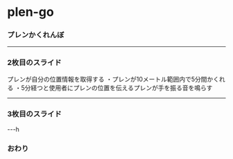 # plen-go
### プレンかくれんぼ





---


### 2枚目のスライド
プレンが自分の位置情報を取得する
・プレンが10メートル範囲内で5分間かくれる
・5分経つと使用者にプレンの位置を伝えるプレンが手を振る音を鳴らす

---


### 3枚目のスライド


---h


### おわり
